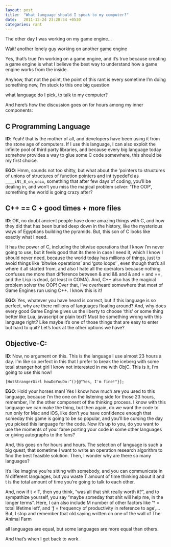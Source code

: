 ```yaml
---
layout: post
title:  "What language should I speak to my computer?"
date:   2011-12-24 23:28:54 +0530
categories: rant
---
```


The other day I was working on my game engine…

Wait! another lonely guy working on another game engine

Yes, that’s true I’m working on a game engine, and it’s true because creating a game engine is what I believe the best way to understand how a game engine works from the inside.

Anyhow, that not the point, the point of this rant is every sometime I’m doing something new, I’m stuck to this one big question:

what language do I pick, to talk to my computer?

And here’s how the discussion goes on for hours among my inner components:

## C Programming Language

**ID**: Yeah! that is the mother of all, and developers have been using it from the stone age of computers. If I use this language, I can also exploit the infinite pool of third party libraries, and because every big language today somehow provides a way to glue some C code somewhere, this should be my first choice.

**EGO**: Hmm, sounds not too shitty, but what about the ‘pointers to structures of unions of structures of function pointers and int typedef’d as `____iNt_8_on_unix`, something that after few days of coding, you’ll be dealing in, and won’t you miss the magical problem solver: ‘The OOP’, something the world is going crazy after?

## C++ == C + good times + more files

**ID**: OK, no doubt ancient people have done amazing things with C,  and how they did that has been buried deep down in the history, like the mysterious ways of Egyptians building the pyramids. But, this son of C looks like exactly what I need.

It has the power of C, including the bitwise operations that I know I’m never going to use, but it feels good that its there in case I need it, which I know I should never need, because the world today has millions of things, just to avoid things like ‘bitwise operations’  and ‘goto loops’ , even though that’s all where it all started from, and also I hate all the operators because nothing confuses me more than difference between & and && and & and = and ==, and the Lisp is dead, (at least in COMA). And, C++ also has the magical problem solver the OOP! Over that, I’ve overheard somewhere that most of Game Engines run using C++. I know this is it!

**EGO**: Yes, whatever you have heard is correct, but if this language is so perfect, why are there millions of languages floating around? And, why does every good Game Engine gives us the liberty to choose ‘this’ or some thing better like Lua, javascript or plain text? Must be something wrong with this language right? Like maybe it’s one of those things that are easy to enter but hard to quit? Let’s look at the other options we have?

## Objective-C:

**ID**: Now, no argument on this. This is the language I use almost 23 hours a day. I’m like so perfect in this that I prefer to break the iceberg with some total stranger hot girl I know not interested in me with ObjC. This is it, I’m going to use this now!

```[HotStrangerGirl howDoYouDo:^(){@"Yes, I'm fine!"}];```

**EGO**: Hold your horses man! Yes I know how much are you used to this language, because I’m the one on the listening side for those 23 hours, remember, I’m the other component of the thinking process. I know with this language we can make the thing, but then again, do we want the code to run only for Mac and iOS, like don’t you have confidence enough that someday this game is going to be so popular, and you’ll be cursing the day you picked this language for the code. Now it’s up to you, do you want to use the moments of your fame porting your code in some other languages or giving autographs to the fans?

 

And, this goes on for hours and hours. The selection of language is such a big quest, that sometime I want to write an operation research algorithm to find the best feasible solution. Then, I wonder why are there so many languages?

It’s like imagine you’re sitting with somebody, and you can communicate in N different languages, but you waste T amount of time thinking about it and t is the total amount of time you’re going to talk to each other.

And, now if t < T, then you think, “was all that shit really worth it?”, and to sympathize yourself, you say “maybe someday that shit will help me, in the longer terms”. Here, I can also include M number of other factors like ‘† = total lifetime left’, and ‘ƒ = frequency of productivity in reference to age’,… But, I stop and remember that old saying written on one of the wall of The Animal Farm

all languages are equal, but some languages are more equal than others.

And that’s when I get back to work.
